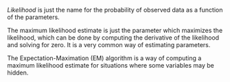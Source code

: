 _Likelihood_ is just the name for the probability of observed data as a function of the parameters.

The maximum likelihood estimate is just the parameter which maximizes the likelihood, which can be done by computing the derivative of the likelihood and solving for zero. It is a very common way of estimating parameters.

The Expectation-Maximation (EM) algorithm is a way of computing a maximum likelihood estimate for situations where some variables may be hidden.